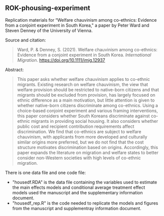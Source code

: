 ## ROK-phousing-experiment

Replication materials for “Welfare chauvinism among co-ethnics: Evidence from a conjoint experiment in South Korea," a paper by Peter Ward and Steven Denney of the University of Vienna.

Source and citation:
>Ward, P. & Denney, S. (2021). Welfare chauvinism among co-ethnics: Evidence from a conjoint experiment in South Korea. _International Migration_. https://doi.org/10.1111/imig.12937

Abstract:

>This paper asks whether welfare chauvinism applies to co-ethnic migrants. Existing research on welfare chauvinism, the view that welfare provision should be restricted to native-born citizens and that migrants should be excluded from provision, has largely focused on ethnic difference as a main motivation, but little attention is given to whether native-born citizens discriminate among co-ethnics. Using a choice-based conjoint experiment and various framing interventions, this paper considers whether South Koreans discriminate against co-ethnic migrants in providing social housing. It also considers whether public cost and recipient contribution requirements affect discrimination. We find that co-ethnics are subject to welfare chauvinism, with applicants from more developed and culturally similar origins more preferred, but we do not find that the cost structure motivates discrimination based on origins. Accordingly, this paper expands the literature on migration and welfare states to better consider non-Western societies with high levels of co-ethnic migration.

There is one data file and one code file:

- "housedf.RDA" is the data file containing the variables used to estimate the main effects models and conditional average treatment effect models used the manuscript and the supplementary information document.
- "housedf_rep.R" is the code needed to replicate the models and figures from the manuscript and supplementray information document.
